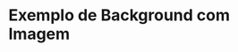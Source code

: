 <!DOCTYPE html>
<html>
<head>
  <title>Exemplo de Background com Imagem</title>
  <style>
    .container {
      width: 500px;
      height: 300px;
      background-image: url"D:\fotos\IMG_20230410_081423388.jpg";
      background-size: cover;
      background-position: center;
      background-repeat: no-repeat;
    }
  </style>
</head>
<body>
  <div class="container">
    <h1>Exemplo de Background com Imagem</h1>
  </div>
</body>
</html>
